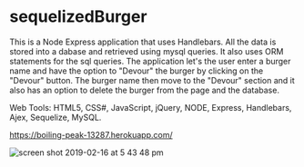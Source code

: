 # sequelizedBurger

This is a Node Express application that uses Handlebars. All the data is stored into a dabase and retrieved using mysql queries. It also uses ORM statements for the sql queries. The application let's the user enter a burger name and have the option to "Devour" the burger by clicking on the "Devour" button. The burger name then move to the "Devour" section and it also has an option to delete the burger from the page and the database.

Web Tools: HTML5, CSS#, JavaScript, jQuery, NODE, Express, Handlebars, Ajex, Sequelize, MySQL.

https://boiling-peak-13287.herokuapp.com/

![screen shot 2019-02-16 at 5 43 48 pm](https://user-images.githubusercontent.com/40499942/52906073-0455a580-3213-11e9-8eec-fbcc87d1ae6e.png)
